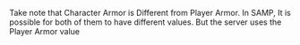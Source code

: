 Take note that Character Armor is Different from Player Armor. In SAMP, It is possible for both of them to have different values. But the server uses the Player Armor value